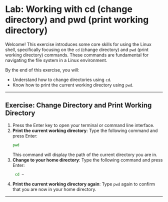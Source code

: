 # Lab: Working with cd (change directory) and pwd (print working directory)

Welcome! This exercise introduces some core skills for using the Linux shell, specifically focusing on the `cd` (change directory) and `pwd` (print working directory) commands. These commands are fundamental for navigating the file system in a Linux environment.

By the end of this exercise, you will:
- Understand how to change directories using `cd`.
- Know how to print the current working directory using `pwd`.
---
## Exercise: Change Directory and Print Working Directory
1. Press the Enter key to open your terminal or command line interface.
2. **Print the current working directory**: Type the following command and press Enter:
   ```bash
   pwd
   ```
   This command will display the path of the current directory you are in.
3. **Change to your home directory**: Type the following command and press Enter:
   ```bash
    cd ~
    ```
4. **Print the current working directory again**: Type `pwd` again to confirm that you are now in your home directory.
---
